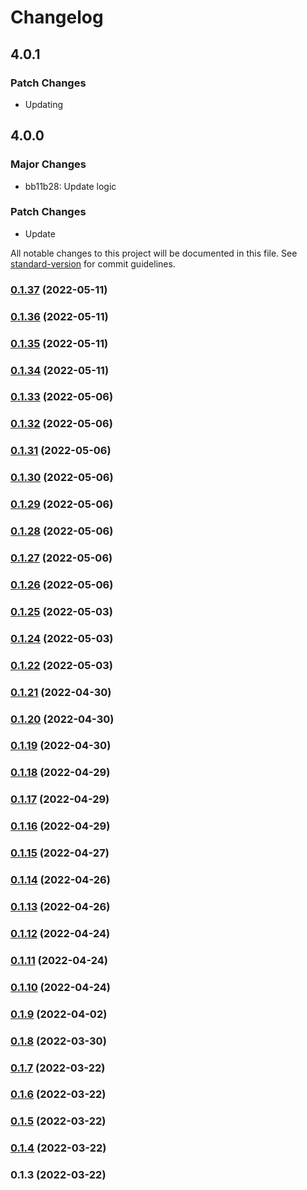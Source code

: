 # Changelog

## 4.0.1

### Patch Changes

- Updating

## 4.0.0

### Major Changes

- bb11b28: Update logic

### Patch Changes

- Update

All notable changes to this project will be documented in this file. See [standard-version](https://github.com/conventional-changelog/standard-version) for commit guidelines.

### [0.1.37](https://github.com/srclaunch/web-environment/compare/v0.1.36...v0.1.37) (2022-05-11)

### [0.1.36](https://github.com/srclaunch/web-environment/compare/v0.1.35...v0.1.36) (2022-05-11)

### [0.1.35](https://github.com/srclaunch/web-environment/compare/v0.1.34...v0.1.35) (2022-05-11)

### [0.1.34](https://github.com/srclaunch/web-environment/compare/v0.1.33...v0.1.34) (2022-05-11)

### [0.1.33](https://github.com/srclaunch/web-environment/compare/v0.1.32...v0.1.33) (2022-05-06)

### [0.1.32](https://github.com/srclaunch/web-environment/compare/v0.1.31...v0.1.32) (2022-05-06)

### [0.1.31](https://github.com/srclaunch/web-environment/compare/v0.1.30...v0.1.31) (2022-05-06)

### [0.1.30](https://github.com/srclaunch/web-environment/compare/v0.1.29...v0.1.30) (2022-05-06)

### [0.1.29](https://github.com/srclaunch/web-environment/compare/v0.1.28...v0.1.29) (2022-05-06)

### [0.1.28](https://github.com/srclaunch/web-environment/compare/v0.1.27...v0.1.28) (2022-05-06)

### [0.1.27](https://github.com/srclaunch/web-environment/compare/v0.1.26...v0.1.27) (2022-05-06)

### [0.1.26](https://github.com/srclaunch/web-environment/compare/v0.1.25...v0.1.26) (2022-05-06)

### [0.1.25](https://github.com/srclaunch/web-environment/compare/v0.1.24...v0.1.25) (2022-05-03)

### [0.1.24](https://github.com/srclaunch/web-environment/compare/v0.1.22...v0.1.24) (2022-05-03)

### [0.1.22](https://github.com/srclaunch/web-environment/compare/v0.1.21...v0.1.22) (2022-05-03)

### [0.1.21](https://github.com/srclaunch/web-environment/compare/v0.1.20...v0.1.21) (2022-04-30)

### [0.1.20](https://github.com/srclaunch/web-environment/compare/v0.1.19...v0.1.20) (2022-04-30)

### [0.1.19](https://github.com/srclaunch/web-environment/compare/v0.1.18...v0.1.19) (2022-04-30)

### [0.1.18](https://github.com/srclaunch/web-environment/compare/v0.1.17...v0.1.18) (2022-04-29)

### [0.1.17](https://github.com/srclaunch/web-environment/compare/v0.1.16...v0.1.17) (2022-04-29)

### [0.1.16](https://github.com/srclaunch/web-environment/compare/v0.1.15...v0.1.16) (2022-04-29)

### [0.1.15](https://github.com/srclaunch/web-environment/compare/v0.1.14...v0.1.15) (2022-04-27)

### [0.1.14](https://github.com/srclaunch/web-environment/compare/v0.1.13...v0.1.14) (2022-04-26)

### [0.1.13](https://github.com/srclaunch/web-environment/compare/v0.1.12...v0.1.13) (2022-04-26)

### [0.1.12](https://github.com/srclaunch/web-environment/compare/v0.1.11...v0.1.12) (2022-04-24)

### [0.1.11](https://github.com/srclaunch/web-environment/compare/v0.1.10...v0.1.11) (2022-04-24)

### [0.1.10](https://github.com/srclaunch/web-environment/compare/v0.1.9...v0.1.10) (2022-04-24)

### [0.1.9](https://github.com/srclaunch/web-environment/compare/v0.1.8...v0.1.9) (2022-04-02)

### [0.1.8](https://github.com/srclaunch/web-environment/compare/v0.1.7...v0.1.8) (2022-03-30)

### [0.1.7](https://github.com/srclaunch/web-environment/compare/v0.1.6...v0.1.7) (2022-03-22)

### [0.1.6](https://github.com/srclaunch/web-environment/compare/v0.1.5...v0.1.6) (2022-03-22)

### [0.1.5](https://github.com/srclaunch/web-environment/compare/v0.1.4...v0.1.5) (2022-03-22)

### [0.1.4](https://github.com/srclaunch/web-environment/compare/v0.1.3...v0.1.4) (2022-03-22)

### 0.1.3 (2022-03-22)
